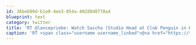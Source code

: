 ```yaml
---
id: 36beb09d-b1e0-4ee3-854a-402d8d0778a4
blueprint: text
category: twitter
title: 'RT @lancepriebe: Watch Sascha (Studio Head at Club Penguin in Kelowna) at #aounplugged live at new.livestream.com/streamingcafek…'
caption: 'RT <span class="username username_linked">@<a href="https://twitter.com/lancepriebe" title="Lance Priebe">lancepriebe</a></span>: Watch Sascha (Studio Head at Club Penguin in Kelowna) at <span class="hashtag hashtag_local">#<a href="http://tweettemp.darylchymko.ca/?tag=aounplugged">aounplugged</a> live at <a href="http://new.livestream.com/streamingcafekelowna/entrepreneursunpluggedsept9th" title="http://new.livestream.com/streamingcafekelowna/entrepreneursunpluggedsept9th" class="link link_untco">new.livestream.com/streamingcafek…</a>'
---
```


